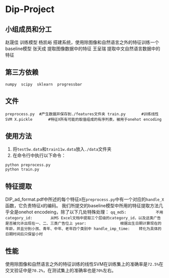 # Dip-Project


## 小组成员和分工

赵晟佳	训练模型 
杨凯峪	搭建系统，使用除图像和自然语言之外的特征训练一个baseline模型 
张天成	提取图像数据中的特征 
王呈瑞 提取中文自然语言数据中的特征 


## 第三方依赖 

`
numpy 
scipy 
sklearn 
progressbar  
`


## 文件

`
preprocess.py  #产生数据并保存到./features文件夹
train.py       #训练线性SVM
X.pickle       #特征X所有可能的取值组成的有序列表，被用于onehot encoding
`


## 使用方法

1. 将`test5w.data`和`train11w.data`放入`./data`文件夹  
2. 在命令行中执行以下命令：
```
python preprocess.py 
python train.py 
```


## 特征提取

DIP_ad_format.pdf中所述的每个特征`X`在`preprocess.py`中有一个对应的`handle_X`函数，它负责特征`X`的编码。 
我们所提交的baseline模型中所用的特征提取方法几乎全是onehot encodeing，除了以下几处特殊处理：
`
qq_md5:             不用
category_id:        从MS Excel文档中提取三个层级的category_id，以及这类广告是否被允许出现在一、二、三类广告位上
year:               根据出生日期计算现在的年龄，并且分到小孩、青年、中年、老年四个类别中
handle_imp_time:    转化为具体的日期时间后只保留小时
`


## 性能

使用除图像和自然语言之外的特征训练的线性SVM在训练集上的准确率是`72.5%`在交叉验证中是`70.2%`，在测试集上的准确率也是`70%`左右。